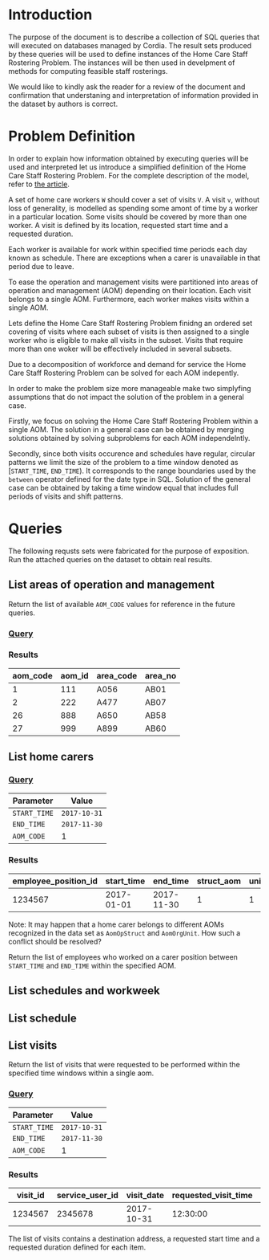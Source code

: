 # Introduction

The purpose of the document is to describe a collection of SQL queries that will executed on databases managed by Cordia. The result sets produced by these queries will be
used to define instances of the Home Care Staff Rostering Problem. The instances will be then used in develpment of methods for computing feasible staff rosterings.

We would like to kindly ask the reader for a review of the document and confirmation that understaning and interpretation of information provided in the dataset by authors is correct.

# Problem Definition

In order to explain how information obtained by executing queries will be used and interpreted let us introduce a simplified definition of the Home Care Staff Rostering Problem. For the complete description of the model, refer to [the article]().

A set of home care workers `W` should cover a set of visits `V`. A visit `v`, without loss of generality, is modelled as spending some amont of time by a worker in a particular location. Some visits should be covered by more than one worker. A visit is defined by its location, requested start time and a requested duration.

Each worker is available for work within specified time periods each day known as schedule. There are exceptions when a carer is unavailable in that period due to leave.

To ease the operation and management visits were partitioned into areas of operation and management (AOM) depending on their location. Each visit belongs to a single AOM.
Furthermore, each worker makes visits within a single AOM.

Lets define the Home Care Staff Rostering Problem finidng an ordered set covering of visits where each subset of visits is then assigned to a single worker who is eligible to make all visits in the subset.
Visits that require more than one woker will be effectively included in several subsets.

Due to a decomposition of workforce and demand for service the Home Care Staff Rostering Problem can be solved for each AOM indepently.

In order to make the problem size more manageable make two simplyfing assumptions that do not impact the solution of the problem in a general case.

Firstly, we focus on solving the Home Care Staff Rostering Problem within a single AOM. The solution in a general case can be obtained by merging solutions obtained by solving subproblems for each AOM independelntly.

Secondly, since both visits occurence and schedules have regular, circular patterns we limit the size of the problem to a time window denoted as [`START_TIME`, `END_TIME`). It corresponds to the range boundaries used by the `between` operator defined for the date type in SQL. Solution of the general case can be obtained by taking a time window equal that includes full periods of visits and shift patterns.

# Queries
The following requsts sets were fabricated for the purpose of exposition. Run the attached queries on the dataset to obtain real results.

## List areas of operation and management
Return the list of available `AOM_CODE` values for reference in the future queries.

### [Query](https://github.com/pmateusz/cordia/blob/master/sql/people/list_aom.sql)

### Results
|aom_code|aom_id|area_code|area_no|
|--------|------|---------|-------|
|1|111|A056|AB01|
|2|222|A477|AB07|
|26|888|A650|AB58|
|27|999|A899|AB60|

## List home carers

### [Query](https://github.com/pmateusz/cordia/blob/master/sql/people/list_employees_in_aom.sql)

|Parameter|Value|
|---------|-----|
|`START_TIME`|`2017-10-31`|
|`END_TIME`|`2017-11-30`|
|`AOM_CODE`|1|

### Results
|employee_position_id|start_time|end_time|struct_aom|unit_aom|
|--------------------|----------|--------|----------|--------|
|1234567|2017-01-01|2017-11-30|1|1|

Note: It may happen that a home carer belongs to different AOMs recognized in the data set as `AomOpStruct` and `AomOrgUnit`. How such a conflict should be resolved?

Return the list of employees who worked on a carer position between `START_TIME` and `END_TIME` within the specified AOM.

## List schedules and workweek

## List schedule

## List visits
Return the list of visits that were requested to be performed within the specified time windows within a single aom.

### [Query](https://github.com/pmateusz/cordia/blob/master/sql/spark_care/list_visits_within_time_windows.sql)

|Parameter|Value|
|---------|-----|
|`START_TIME`|`2017-10-31`|
|`END_TIME`|`2017-11-30`|
|`AOM_CODE`|1|

### Results

|visit_id|service_user_id|visit_date|requested_visit_time|requested_visit_duration|street|town|post_code|aom_code|
|--------|---------------|----------|--------------------|------------------------|------|----|---------|--------|
|1234567|2345678|2017-10-31|12:30:00|30|Blackfriars Road|Glasgow|G1 3JW|1|

The list of visits contains a destination address, a requested start time and a requested duration defined for each item.
